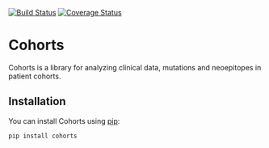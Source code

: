 [![Build Status](https://travis-ci.org/tavinathanson/cohorts.svg?branch=master)](https://travis-ci.org/tavinathanson/cohorts) [![Coverage Status](https://coveralls.io/repos/tavinathanson/cohorts/badge.svg?branch=master&service=github)](https://coveralls.io/github/tavinathanson/cohorts?branch=master)

Cohorts
=======

Cohorts is a library for analyzing clinical data, mutations and neoepitopes in patient cohorts.

Installation
------------

You can install Cohorts using [pip](https://pip.pypa.io/en/latest/quickstart.html):

```bash
pip install cohorts
```
